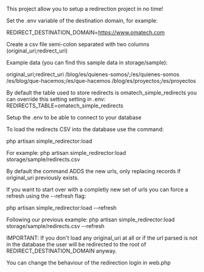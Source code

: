 This project allow you to setup a redirection project in no time!

Set the .env variable of the destination domain, for example:

REDIRECT_DESTINATION_DOMAIN=https://www.omatech.com

Create a csv file semi-colon separated with two columns (original_uri;redirect_uri)

Example data (you can find this sample data in storage/sample):

original_uri;redirect_uri
/blog/es/quienes-somos/;/es/quienes-somos
/es/blog/que-hacemos;/es/que-hacemos
/blog/es/proyectos;/es/proyectos

By default the table used to store redirects is omatech_simple_redirects you can override this setting setting in .env:
REDIRECTS_TABLE=omatech_simple_redirects

Setup the .env to be able to connect to your database

To load the redirects CSV into the database use the command:

php artisan simple_redirector:load <path to your csv file>

For example:
php artisan simple_redirector:load storage/sample/redirects.csv

By default the command ADDS the new urls, only replacing records if original_uri previously exists.

If you want to start over with a completly new set of urls you can force a refresh using the --refresh flag:

php artisan simple_redirector:load <path to your csv file> --refresh

Following our previous example:
php artisan simple_redirector:load storage/sample/redirects.csv --refresh

IMPORTANT: If you don't load any original_uri at all or if the url parsed is not in the database the user will be redirected to the root of REDIRECT_DESTINATION_DOMAIN anyway.

You can change the behaviour of the redirection login in web.php